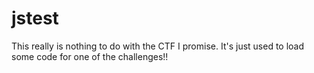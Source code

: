 # jstest
This really is nothing to do with the CTF I promise. It's just used to load some code for one of the challenges!!

